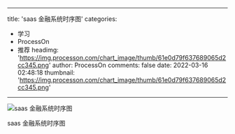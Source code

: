 
---
title: 'saas 金融系统时序图'
categories: 
 - 学习
 - ProcessOn
 - 推荐
headimg: 'https://img.processon.com/chart_image/thumb/61e0d79f637689065d2cc345.png'
author: ProcessOn
comments: false
date: 2022-03-16 02:48:18
thumbnail: 'https://img.processon.com/chart_image/thumb/61e0d79f637689065d2cc345.png'
---

<div>   
<img class="thumb" alt="saas 金融系统时序图" src="https://img.processon.com/chart_image/thumb/61e0d79f637689065d2cc345.png" referrerpolicy="no-referrer">
<p>saas 金融系统时序图</p>  
</div>
            